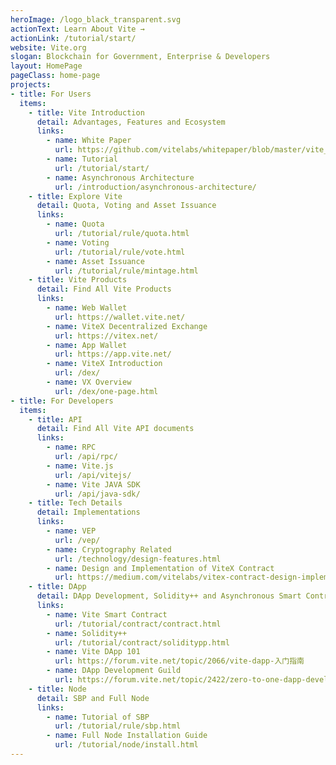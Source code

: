 ```yaml
---
heroImage: /logo_black_transparent.svg
actionText: Learn About Vite →
actionLink: /tutorial/start/
website: Vite.org
slogan: Blockchain for Government, Enterprise & Developers
layout: HomePage
pageClass: home-page
projects:
- title: For Users
  items:
    - title: Vite Introduction
      detail: Advantages, Features and Ecosystem
      links: 
        - name: White Paper
          url: https://github.com/vitelabs/whitepaper/blob/master/vite_en.pdf
        - name: Tutorial
          url: /tutorial/start/
        - name: Asynchronous Architecture
          url: /introduction/asynchronous-architecture/
    - title: Explore Vite
      detail: Quota, Voting and Asset Issuance
      links: 
        - name: Quota
          url: /tutorial/rule/quota.html
        - name: Voting
          url: /tutorial/rule/vote.html
        - name: Asset Issuance
          url: /tutorial/rule/mintage.html  
    - title: Vite Products
      detail: Find All Vite Products
      links: 
        - name: Web Wallet
          url: https://wallet.vite.net/
        - name: ViteX Decentralized Exchange
          url: https://vitex.net/
        - name: App Wallet
          url: https://app.vite.net/  
        - name: ViteX Introduction
          url: /dex/
        - name: VX Overview
          url: /dex/one-page.html
- title: For Developers
  items:
    - title: API
      detail: Find All Vite API documents
      links: 
        - name: RPC
          url: /api/rpc/
        - name: Vite.js
          url: /api/vitejs/
        - name: Vite JAVA SDK
          url: /api/java-sdk/
    - title: Tech Details
      detail: Implementations
      links: 
        - name: VEP
          url: /vep/
        - name: Cryptography Related
          url: /technology/design-features.html
        - name: Design and Implementation of ViteX Contract
          url: https://medium.com/vitelabs/vitex-contract-design-implementation-e44c35d961f0
    - title: DApp
      detail: DApp Development, Solidity++ and Asynchronous Smart Contract
      links: 
        - name: Vite Smart Contract
          url: /tutorial/contract/contract.html
        - name: Solidity++
          url: /tutorial/contract/soliditypp.html  
        - name: Vite DApp 101
          url: https://forum.vite.net/topic/2066/vite-dapp-入门指南
        - name: DApp Development Guild
          url: https://forum.vite.net/topic/2422/zero-to-one-dapp-development-guide-on-vite
    - title: Node
      detail: SBP and Full Node
      links:
        - name: Tutorial of SBP
          url: /tutorial/rule/sbp.html   
        - name: Full Node Installation Guide
          url: /tutorial/node/install.html
---
```


